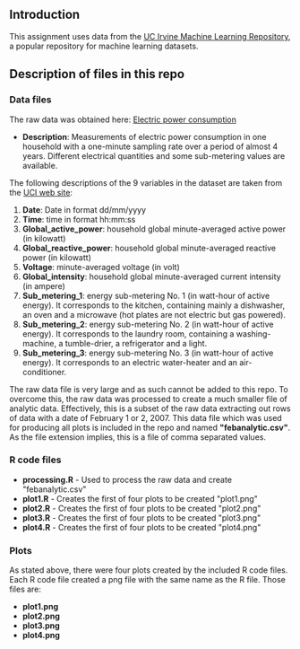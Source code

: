 ## Introduction

This assignment uses data from
the <a href="http://archive.ics.uci.edu/ml/">UC Irvine Machine
Learning Repository</a>, a popular repository for machine learning
datasets. 

## Description of files in this repo

### Data files
The raw data was obtained here: <a href="https://d396qusza40orc.cloudfront.net/exdata%2Fdata%2Fhousehold_power_consumption.zip">Electric power consumption</a> 

* <b>Description</b>: Measurements of electric power consumption in
one household with a one-minute sampling rate over a period of almost
4 years. Different electrical quantities and some sub-metering values
are available.


The following descriptions of the 9 variables in the dataset are taken
from
the <a href="https://archive.ics.uci.edu/ml/datasets/Individual+household+electric+power+consumption">UCI
web site</a>:

<ol>
<li><b>Date</b>: Date in format dd/mm/yyyy </li>
<li><b>Time</b>: time in format hh:mm:ss </li>
<li><b>Global_active_power</b>: household global minute-averaged active power (in kilowatt) </li>
<li><b>Global_reactive_power</b>: household global minute-averaged reactive power (in kilowatt) </li>
<li><b>Voltage</b>: minute-averaged voltage (in volt) </li>
<li><b>Global_intensity</b>: household global minute-averaged current intensity (in ampere) </li>
<li><b>Sub_metering_1</b>: energy sub-metering No. 1 (in watt-hour of active energy). It corresponds to the kitchen, containing mainly a dishwasher, an oven and a microwave (hot plates are not electric but gas powered). </li>
<li><b>Sub_metering_2</b>: energy sub-metering No. 2 (in watt-hour of active energy). It corresponds to the laundry room, containing a washing-machine, a tumble-drier, a refrigerator and a light. </li>
<li><b>Sub_metering_3</b>: energy sub-metering No. 3 (in watt-hour of active energy). It corresponds to an electric water-heater and an air-conditioner.</li>
</ol>

The raw data file is very large and as such cannot be added to this repo.  To overcome this, the raw data was processed to create a much smaller file of analytic data.  Effectively, this is a subset of the raw data extracting out rows of data with a date of February 1 or 2, 2007.  This data file which was used for producing all plots is included in the repo and named <b>"febanalytic.csv"</b>.  As the file extension implies, this is a file of comma separated values.

### R code files
<ul>
<li><b>processing.R</b> - Used to process the raw data and create "febanalytic.csv"</li>
<li><b>plot1.R</b> - Creates the first of four plots to be created "plot1.png"</li>
<li><b>plot2.R</b> - Creates the first of four plots to be created "plot2.png"</li>
<li><b>plot3.R</b> - Creates the first of four plots to be created "plot3.png"</li>
<li><b>plot4.R</b> - Creates the first of four plots to be created "plot4.png"</li>
</ul>

### Plots
As stated above, there were four plots created by the included R code files.  Each R code file created a png file with the same name as the R file.  Those files are:
<ul>
<li><b>plot1.png</b></li>
<li><b>plot2.png</b></li>
<li><b>plot3.png</b></li>
<li><b>plot4.png</b></li>
</ul>

